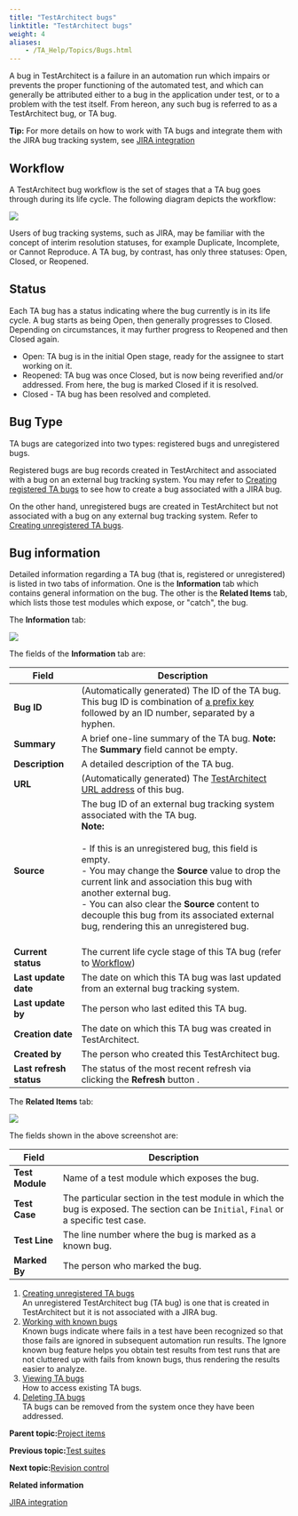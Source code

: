 ```yaml
--- 
title: "TestArchitect bugs"
linktitle: "TestArchitect bugs"
weight: 4
aliases: 
    - /TA_Help/Topics/Bugs.html
---
```


A bug in TestArchitect is a failure in an automation run which impairs or prevents the proper functioning of the automated test, and which can generally be attributed either to a bug in the application under test, or to a problem with the test itself. From hereon, any such bug is referred to as a TestArchitect bug, or TA bug.

**Tip:** For more details on how to work with TA bugs and integrate them with the JIRA bug tracking system, see [JIRA integration](JIRA_Integration.html)

## Workflow

A TestArchitect bug workflow is the set of stages that a TA bug goes through during its life cycle. The following diagram depicts the workflow:

![](/images//Images/TA_bug_life_cycle.png)

Users of bug tracking systems, such as JIRA, may be familiar with the concept of interim resolution statuses, for example Duplicate, Incomplete, or Cannot Reproduce. A TA bug, by contrast, has only three statuses: Open, Closed, or Reopened.

## Status

Each TA bug has a status indicating where the bug currently is in its life cycle. A bug starts as being Open, then generally progresses to Closed. Depending on circumstances, it may further progress to Reopened and then Closed again.

-   Open: TA bug is in the initial Open stage, ready for the assignee to start working on it.
-   Reopened: TA bug was once Closed, but is now being reverified and/or addressed. From here, the bug is marked Closed if it is resolved.
-   Closed - TA bug has been resolved and completed.

## Bug Type

TA bugs are categorized into two types: registered bugs and unregistered bugs.

Registered bugs are bug records created in TestArchitect and associated with a bug on an external bug tracking system. You may refer to [Creating registered TA bugs](JIRA_creating_registered_bugs.html) to see how to create a bug associated with a JIRA bug.

On the other hand, unregistered bugs are created in TestArchitect but not associated with a bug on any external bug tracking system. Refer to [Creating unregistered TA bugs](JIRA_creating_unregistered_bugs.html).

## Bug information

Detailed information regarding a TA bug \(that is, registered or unregistered\) is listed in two tabs of information. One is the **Information** tab which contains general information on the bug. The other is the **Related Items** tab, which lists those test modules which expose, or "catch", the bug.

The **Information** tab:

![](/images//Images/Associated_bug_information_external_bug.png)

The fields of the **Information** tab are:

|Field|Description|
|-----|-----------|
|**Bug ID**|\(Automatically generated\) The ID of the TA bug. This bug ID is combination of [a prefix key](Projects_and_project_items_create_project.html) followed by an ID number, separated by a hyphen.|
|**Summary**|A brief one-line summary of the TA bug. **Note:** The **Summary** field cannot be empty.<br>|
|**Description**|A detailed description of the TA bug.|
|**URL**|\(Automatically generated\) The [TestArchitect URL address](Additional_features_TA_URL.html) of this bug.|
|**Source**|The bug ID of an external bug tracking system associated with the TA bug.<br> **Note:**<br><br>-   If this is an unregistered bug, this field is empty.<br>-   You may change the **Source** value to drop the current link and association this bug with another external bug.<br>-   You can also clear the **Source** content to decouple this bug from its associated external bug, rendering this an unregistered bug.<br><br>|
|**Current status**|The current life cycle stage of this TA bug \(refer to [Workflow](Bugs.html#ksec_tabugs_workflow)\)|
|**Last update date**|The date on which this TA bug was last updated from an external bug tracking system.|
|**Last update by**|The person who last edited this TA bug.|
|**Creation date**|The date on which this TA bug was created in TestArchitect.|
|**Created by**|The person who created this TestArchitect bug.|
|**Last refresh status**|The status of the most recent refresh via clicking the **Refresh** button .|

The **Related Items** tab:

![](/images//Images/Associated_bug_related_items.png)

The fields shown in the above screenshot are:

|**Field**|**Description**|
|---------|---------------|
|**Test Module**|Name of a test module which exposes the bug.|
|**Test Case**|The particular section in the test module in which the bug is exposed. The section can be `Initial`, `Final` or a specific test case.<br>|
|**Test Line**|The line number where the bug is marked as a known bug.|
|**Marked By**|The person who marked the bug.|

1.  [Creating unregistered TA bugs](/TA_Help/Topics/JIRA_creating_unregistered_bugs.html)  
An unregistered TestArchitect bug \(TA bug\) is one that is created in TestArchitect but it is not associated with a JIRA bug.
2.  [Working with known bugs](/TA_Help/Topics/Bugs_working_known_bug.html)  
Known bugs indicate where fails in a test have been recognized so that those fails are ignored in subsequent automation run results. The Ignore known bug feature helps you obtain test results from test runs that are not cluttered up with fails from known bugs, thus rendering the results easier to analyze.
3.  [Viewing TA bugs](/TA_Help/Topics/Bug_opening.html)  
How to access existing TA bugs.
4.  [Deleting TA bugs](/TA_Help/Topics/Bugs_deleting.html)  
TA bugs can be removed from the system once they have been addressed.

**Parent topic:**[Project items](/TA_Help/Topics/Project_items_def.html)

**Previous topic:**[Test suites](/TA_Help/Topics/Test_suite.html)

**Next topic:**[Revision control](/TA_Help/Topics/Revision_control.html)

**Related information**  


[JIRA integration](/TA_Help/Topics/JIRA_Integration.html)

